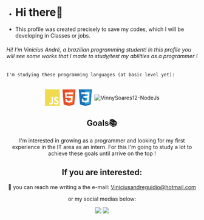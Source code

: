 - # Hi there:wave:
- This profile was created precisely to save my codes, which I will be developing in Classes or jobs.


###### Hi! I’m Vinicius André, a brazilian programming student! In this profile you will see some works that I made to study/test my abilities as a programmer ! 

    I'm studying these programming languages (at basic level yet):

 


<div align="center">

<div style="display: inline_block"><br>
  <img align="center" alt="VinnySoares12-Js" height="45" width="40" src="https://raw.githubusercontent.com/devicons/devicon/master/icons/javascript/javascript-plain.svg">
  
  <img align="center" alt="VinnySoares12-HTML" height="45" width="40" src="https://raw.githubusercontent.com/devicons/devicon/master/icons/html5/html5-original.svg">
  
  <img align="center" alt="VinnySoares12-CSS" height="45" width="40" src="https://raw.githubusercontent.com/devicons/devicon/master/icons/css3/css3-original.svg">
  
  <img align="center" alt="VinnySoares12-NodeJs" height="45" width="60" src="https://cdn.jsdelivr.net/gh/devicons/devicon/icons/angularjs/angularjs-original.svg" />
  
  



 </div>
  
  ## Goals:books:
   I'm interested in growing as a programmer and looking for my first experience in the IT area as an intern. For this I'm going to study a lot to achieve these goals until arrive on the top !
  
 
  
  
  
  
  ## If you are interested:
  :e-mail: you can reach me writing a the e-mail: Viniciusandreguidio@hotmail.com
  
  or my social medias below:
  
   <div> 
 
  <a href="https://www.instagram.com/povinnys/" target="_blank"><img src="https://img.shields.io/badge/-Instagram-%23E4405F?style=for-the-badge&logo=instagram&logoColor=white" target="_blank"></a> <a href="https://www.linkedin.com/in/vinicius-andr%C3%A9-a14426163/" target="_blank"><img src="https://img.shields.io/badge/-LinkedIn-%230077B5?style=for-the-badge&logo=linkedin&logoColor=white" target="_blank"></a> 
 
  
 
</div>
